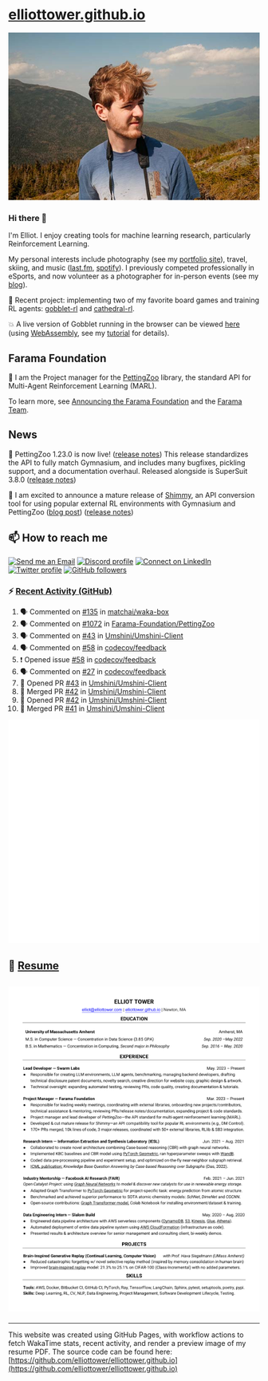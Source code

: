 # [elliottower.github.io](https://github.com/elliottower/elliottower.github.io)

[![A wild Elliot on Mt Washington](https://raw.githubusercontent.com/elliottower/elliottower.github.io/main/src/jpg/DSCF7539-600px.jpg?raw=true)](https://raw.githubusercontent.com/elliottower/elliottower.github.io/main/src/jpg/DSCF7539.jpg?raw=true)

### Hi there 👋

I'm Elliot. I enjoy creating tools for machine learning research, particularly Reinforcement Learning.

My personal interests include photography (see my [portfolio site](https://www.elliottower.com/)), travel, skiing, and music ([last.fm](https://www.last.fm/user/ajsdlfkwer), [spotify](https://open.spotify.com/user/12132818380)). I previously competed professionally in eSports, and now volunteer as a photographer for in-person events (see my [blog](https://www.elliottower.com/stories/?category=events)).

🤖 Recent project: implementing two of my favorite board games and training RL agents: [gobblet-rl](https://github.com/elliottower/gobblet-rl) and [cathedral-rl](https://github.com/elliottower/cathedral-rl). 

💥 A live version of Gobblet running in the browser can be viewed [here](https://elliottower.github.io/gobblet-rl/) (using [WebAssembly](https://webassembly.org/), see my [tutorial](https://github.com/elliottower/gobblet-rl/blob/main/tutorials/WebAssembly/web_assembly.md) for details).

## Farama Foundation

🚀 I am the Project manager for the [PettingZoo](https://github.com/Farama-Foundation/PettingZoo) library, the standard API for Multi-Agent Reinforcement Learning (MARL). 

To learn more, see [Announcing the Farama Foundation](https://farama.org/Announcing-The-Farama-Foundation) and the [Farama Team](https://farama.org/team).

## News

🎉 PettingZoo 1.23.0 is now live! ([release notes](https://github.com/Farama-Foundation/PettingZoo/releases/tag/1.23.0)) This release standardizes the API to fully match Gymnasium, and includes many bugfixes, pickling support, and a documentation overhaul. Released alongside is SuperSuit 3.8.0 ([release notes](https://github.com/Farama-Foundation/SuperSuit/releases/tag/3.8.0)) 

<!-- ![GitHub Release Date](https://img.shields.io/github/release-date/Farama-Foundation/PettingZoo) -->

🎉 I am excited to announce a mature release of [Shimmy](https://github.com/Farama-Foundation/Shimmy), an API conversion tool for using popular external RL environments with Gymnasium and PettingZoo ([blog post](https://farama.org/Announcing-Shimmy)) ([release notes](https://github.com/Farama-Foundation/Shimmy/releases/tag/v1.0.0)) 

## 📫 How to reach me

 [![Send me an Email](https://img.shields.io/badge/email-elliot%40elliottower.com-blue)](mailto:elliot@elliottower.com)
 [![Discord profile](https://img.shields.io/badge/Discord-7289DA?style=flat&logo=discord&logoColor=white)](https://discord.com/users/83091537923145728)
 [![Connect on LinkedIn](https://img.shields.io/badge/--linkedin?label=LinkedIn&logo=LinkedIn&style=social)](https://www.linkedin.com/in/elliot-tower)
 [![Twitter profile](https://img.shields.io/twitter/follow/elliottower?style=social)](https://twitter.com/ElliotTower/)
 [![GitHub followers](https://img.shields.io/github/followers/elliottower?style=social)](https://github.com/elliottower/)

### ⚡ [Recent Activity (GitHub)](https://github.com/elliottower)

<!--START_SECTION:activity-->
1. 🗣 Commented on [#135](https://github.com/matchai/waka-box/issues/135#issuecomment-1690676063) in [matchai/waka-box](https://github.com/matchai/waka-box)
2. 🗣 Commented on [#1072](https://github.com/Farama-Foundation/PettingZoo/issues/1072#issuecomment-1690674490) in [Farama-Foundation/PettingZoo](https://github.com/Farama-Foundation/PettingZoo)
3. 🗣 Commented on [#43](https://github.com/Umshini/Umshini-Client/pull/43#issuecomment-1690643838) in [Umshini/Umshini-Client](https://github.com/Umshini/Umshini-Client)
4. 🗣 Commented on [#58](https://github.com/codecov/feedback/issues/58#issuecomment-1690594290) in [codecov/feedback](https://github.com/codecov/feedback)
5. ❗ Opened issue [#58](https://github.com/codecov/feedback/issues/58) in [codecov/feedback](https://github.com/codecov/feedback)
6. 🗣 Commented on [#27](https://github.com/codecov/feedback/issues/27#issuecomment-1690584232) in [codecov/feedback](https://github.com/codecov/feedback)
7. 💪 Opened PR [#43](https://github.com/Umshini/Umshini-Client/pull/43) in [Umshini/Umshini-Client](https://github.com/Umshini/Umshini-Client)
8. 🎉 Merged PR [#42](https://github.com/Umshini/Umshini-Client/pull/42) in [Umshini/Umshini-Client](https://github.com/Umshini/Umshini-Client)
9. 💪 Opened PR [#42](https://github.com/Umshini/Umshini-Client/pull/42) in [Umshini/Umshini-Client](https://github.com/Umshini/Umshini-Client)
10. 🎉 Merged PR [#41](https://github.com/Umshini/Umshini-Client/pull/41) in [Umshini/Umshini-Client](https://github.com/Umshini/Umshini-Client)
<!--END_SECTION:activity-->


<picture>
  <a href="https://metrics.lecoq.io/insights?user=elliottower">
   <img src="/github-metrics.svg" alt="Metrics">
  </a>
</picture>

## 📄 [Resume](https://elliottower.github.io/src/pdf/resume.pdf)

<!-- PDF-TO-MARKDOWN:START -->
![Page 1](src/png/page1.png "Page 1")
---
<!-- PDF-TO-MARKDOWN:END -->

----

This website was created using GitHub Pages, with workflow actions to fetch WakaTime stats, recent activity, and render a preview image of my resume PDF. The source code can be found here: [https://github.com/elliottower/elliottower.github.io](https://github.com/elliottower/elliottower.github.io)
